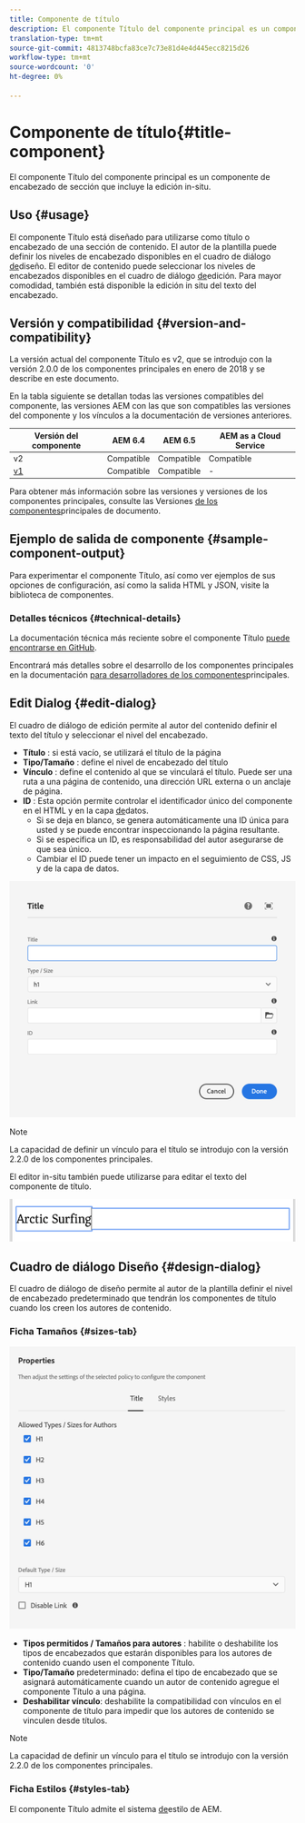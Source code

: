 ```yaml
---
title: Componente de título
description: El componente Título del componente principal es un componente de encabezado de sección que incluye la edición in-situ.
translation-type: tm+mt
source-git-commit: 4813748bcfa83ce7c73e81d4e4d445ecc8215d26
workflow-type: tm+mt
source-wordcount: '0'
ht-degree: 0%

---
```



# Componente de título{#title-component}

El componente Título del componente principal es un componente de encabezado de sección que incluye la edición in-situ.

## Uso {#usage}

El componente Título está diseñado para utilizarse como título o encabezado de una sección de contenido. El autor de la plantilla puede definir los niveles de encabezado disponibles en el cuadro de diálogo [de](#design-dialog)diseño. El editor de contenido puede seleccionar los niveles de encabezados disponibles en el cuadro de diálogo [de](#edit-dialog)edición. Para mayor comodidad, también está disponible la edición in situ del texto del encabezado.

## Versión y compatibilidad {#version-and-compatibility}

La versión actual del componente Título es v2, que se introdujo con la versión 2.0.0 de los componentes principales en enero de 2018 y se describe en este documento.

En la tabla siguiente se detallan todas las versiones compatibles del componente, las versiones AEM con las que son compatibles las versiones del componente y los vínculos a la documentación de versiones anteriores.

| Versión del componente | AEM 6.4   | AEM 6.5 | AEM as a Cloud Service |
|---|---|---|---|
| v2 | Compatible | Compatible | Compatible |
| [v1](v1/title-v1.md) | Compatible | Compatible | - |

Para obtener más información sobre las versiones y versiones de los componentes principales, consulte las Versiones [de los componentes](/help/versions.md)principales de documento.

## Ejemplo de salida de componente {#sample-component-output}

Para experimentar el componente Título, así como ver ejemplos de sus opciones de configuración, así como la salida HTML y JSON, visite la biblioteca [](https://adobe.com/go/aem_cmp_library_title)de componentes.

### Detalles técnicos {#technical-details}

La documentación técnica más reciente sobre el componente Título [puede encontrarse en GitHub](https://adobe.com/go/aem_cmp_tech_title_v2).

Encontrará más detalles sobre el desarrollo de los componentes principales en la documentación [para desarrolladores de los componentes](/help/developing/overview.md)principales.

## Edit Dialog {#edit-dialog}

El cuadro de diálogo de edición permite al autor del contenido definir el texto del título y seleccionar el nivel del encabezado.

* **Título** : si está vacío, se utilizará el título de la página
* **Tipo/Tamaño** : define el nivel de encabezado del título
* **Vínculo** : define el contenido al que se vinculará el título. Puede ser una ruta a una página de contenido, una dirección URL externa o un anclaje de página.
* **ID** : Esta opción permite controlar el identificador único del componente en el HTML y en la capa [de](/help/developing/data-layer/overview.md)datos.
   * Si se deja en blanco, se genera automáticamente una ID única para usted y se puede encontrar inspeccionando la página resultante.
   * Si se especifica un ID, es responsabilidad del autor asegurarse de que sea único.
   * Cambiar el ID puede tener un impacto en el seguimiento de CSS, JS y de la capa de datos.

![Cuadro de diálogo de edición del componente Título](/help/assets/title-edit.png)

>[!NOTE]
>
>La capacidad de definir un vínculo para el título se introdujo con la versión 2.2.0 de los componentes principales.

El editor in-situ también puede utilizarse para editar el texto del componente de título.

![Edición in situ del componente Título](/help/assets/title-edit-inline.png)

## Cuadro de diálogo Diseño {#design-dialog}

El cuadro de diálogo de diseño permite al autor de la plantilla definir el nivel de encabezado predeterminado que tendrán los componentes de título cuando los creen los autores de contenido.

### Ficha Tamaños {#sizes-tab}

![Cuadro de diálogo de diseño del componente Título](/help/assets/title-design.png)

* **Tipos permitidos / Tamaños para autores** : habilite o deshabilite los tipos de encabezados que estarán disponibles para los autores de contenido cuando usen el componente Título.
* **Tipo/Tamaño** predeterminado: defina el tipo de encabezado que se asignará automáticamente cuando un autor de contenido agregue el componente Título a una página.
* **Deshabilitar vínculo**: deshabilite la compatibilidad con vínculos en el componente de título para impedir que los autores de contenido se vinculen desde títulos.

>[!NOTE]
>
>La capacidad de definir un vínculo para el título se introdujo con la versión 2.2.0 de los componentes principales.

### Ficha Estilos {#styles-tab}

El componente Título admite el sistema [de](/help/get-started/authoring.md#component-styling)estilo de AEM.
